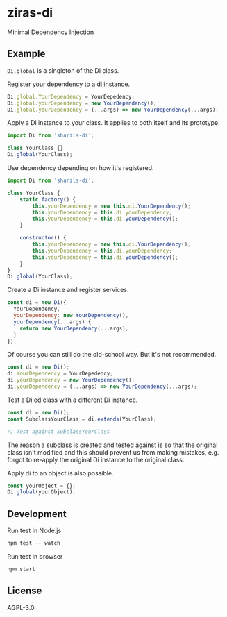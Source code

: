 ziras-di
==========

Minimal Dependency Injection

Example
-------

`` Di.global `` is a singleton of the Di class.

Register your dependency to a di instance.

```js
Di.global.YourDependency = YourDepedency;
Di.global.yourDependency = new YourDependency();
Di.global.yourDependency = (...args) => new YourDependency(...args);
```

Apply a Di instance to your class. It applies to both itself and its prototype.

```js
import Di from 'sharils-di';

class YourClass {}
Di.global(YourClass);
```

Use dependency depending on how it's registered.

```js
import Di from 'sharils-di';

class YourClass {
    static factory() {
        this.yourDependency = new this.di.YourDependency();
        this.yourDependency = this.di.yourDependency;
        this.yourDependency = this.di.yourDependency();
    }

    constructor() {
        this.yourDependency = new this.di.YourDependency();
        this.yourDependency = this.di.yourDependency;
        this.yourDependency = this.di.yourDependency();
    }
}
Di.global(YourClass);
```

Create a Di instance and register services.

```js
const di = new Di({
  YourDependency,
  yourDependency: new YourDependency(),
  yourDependency(...args) {
    return new YourDependency(...args);
  }
});
```

Of course you can still do the old-school way. But it's not recommended.

```js
const di = new Di();
di.YourDependency = YourDepedency;
di.yourDependency = new YourDependency();
di.yourDependency = (...args) => new YourDependency(...args);
```

Test a Di'ed class with a different Di instance.

```js
const di = new Di();
const SubclassYourClass = di.extends(YourClass);

// Test against SubclassYourClass
```

The reason a subclass is created and tested against is so that the original
class isn't modified and this should prevent us from making mistakes, e.g.
forgot to re-apply the original Di instance to the original class.

Apply di to an object is also possible.

```js
const yourObject = {};
Di.global(yourObject);
```

Development
-----------

Run test in Node.js

```sh
npm test -- watch
```

Run test in browser

```sh
npm start
```

License
-------

AGPL-3.0
